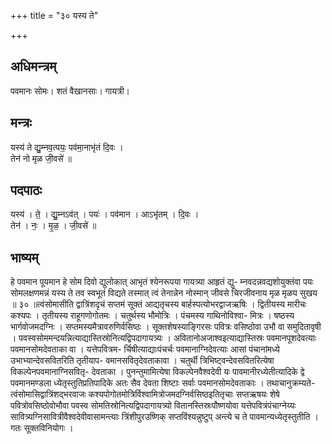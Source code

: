 +++
title = "३० यस्य ते"

+++
## अधिमन्त्रम्
पवमानः सोमः। शतं वैखानसाः। गायत्री।

## मन्त्रः
यस्य॑ ते द्यु॒म्नव॒त्पयः॒ पव॑मा॒नाभृ॑तं दि॒वः ।  
तेन॑ नो मृळ जी॒वसे॑ ॥

## पदपाठः
यस्य॑ । ते॒ । द्यु॒म्नऽव॑त् । पयः॑ । पव॑मान । आऽभृ॑तम् । दि॒वः ।  
तेन॑ । नः॒ । मृ॒ळ॒ । जी॒वसे॑ ॥

## भाष्यम्
हे पवमान पूयमान हे सोम दिवो द्युलोकात् आभृतं श्येनरूपया गायत्र्या आहृतं द्यु- म्नवदन्नवद्यशोयुक्तंवा पयः सोमलक्षणमन्नं यस्य ते तव स्वभूतं विद्यते तस्मात् त्वं तेनान्नेन नोस्मान् जीवसे चिरजीवनाय मृळ मृळय सुखय ॥ ३० ॥त्वंसोमासीति द्वात्रिंशदृचं सप्तमं सूक्तं आद्यतृचस्य बार्हस्पत्योभरद्वाजऋषिः । द्वितीयस्य मारीचः कश्यपः । तृतीयस्य राहूगणोगोतमः । चतुर्थस्य भौमोत्रिः । पंचमस्य गाथिनोविश्वा- मित्रः । षष्ठस्य भार्गवोजमदग्निः । सप्तमस्यमैत्रावरुणिर्वसिष्ठः । सूक्तशेषस्याङ्गिरसः पवित्रः वसिष्ठोवा उभौ वा समुदितावृषी । पवस्वसोममन्दयन्नित्याद्यास्तिस्रोनित्यद्विपदागायत्र्यः । अवितानोअजाश्वइत्याद्यास्तिस्रः पवमानपूशदेवत्याः पवमानसोमदेवताका वा । यत्तेपवित्रम- र्चिषीत्याद्याःपंचर्चः पवमानाग्निदेवत्याः आसां पंचानांमध्ये उभाभ्यान्देवसवितरिति तृतीयाप- वमानसवितृदेवताकावा । चतुर्थी त्रिभिष्ट्वन्देवसवितरित्येषा विकल्पेनपवमानाग्निसवितृ- देवताका । पुनन्तुमामित्येषा विकल्पेनवैश्वदेवी यः पावमानीरध्येतीत्यादिके द्वे पवमानमण्डला ध्येतृस्तुतिप्रतिपादिके अतः सैव देवता शिष्टाः सर्वाः पवमानसोमदेवताकाः । तथाचानुक्रम्यते- त्वंसोमासिद्वात्रिंशद्भरवाजः कश्यपोगोतमोत्रिर्विश्वामित्रोजमदग्निर्वसिष्ठइतितृचाः सप्तऋषयः शेषे पवित्रोवसिष्ठोवोभौवा पवस्व सोमतिस्रोनित्यद्विपदागायत्र्यो वितानस्तिस्रःपौष्णयोवा यत्तेपवित्रंपंचाग्नेय्यः सावित्र्यग्निसावित्रीवैश्वदेवीवासामन्त्याः त्रिंशीपुरउष्णिक् सप्तविंश्यन्नुष्टुप् अन्त्ये च ते पावमान्यध्येतृस्तुतीति । गतः सूक्तविनियोगः ।